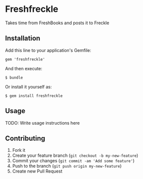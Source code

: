# Freshfreckle

Takes time from FreshBooks and posts it to Freckle

## Installation

Add this line to your application's Gemfile:

    gem 'freshfreckle'

And then execute:

    $ bundle

Or install it yourself as:

    $ gem install freshfreckle

## Usage

TODO: Write usage instructions here

## Contributing

1. Fork it
2. Create your feature branch (`git checkout -b my-new-feature`)
3. Commit your changes (`git commit -am 'Add some feature'`)
4. Push to the branch (`git push origin my-new-feature`)
5. Create new Pull Request
